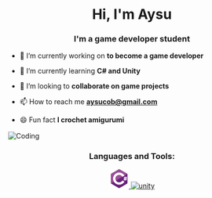 <h1 align="center">Hi, I'm Aysu</h1>
<h3 align="center">I'm a game developer student</h3>

- 🔭 I’m currently working on **to become a game developer**

- 🌱 I’m currently learning **C# and Unity**

- 👯 I’m looking to **collaborate on game projects**

- 📫 How to reach me **aysucob@gmail.com**

- 😄 Fun fact **I crochet amigurumi**

<img align="center" alt="Coding" width="1000" src="https://art.pixilart.com/sr22db806ac4ab0.gif">


<h3 align="center">Languages and Tools:</h3>
<p align="center"> <a href="https://www.w3schools.com/cs/" target="_blank" rel="noreferrer"> <img src="https://raw.githubusercontent.com/devicons/devicon/master/icons/csharp/csharp-original.svg" alt="csharp" width="40" height="40"/> </a> <a href="https://unity.com/" target="_blank" rel="noreferrer"> <img src="https://www.vectorlogo.zone/logos/unity3d/unity3d-icon.svg" alt="unity" width="40" height="40"/> </a> </p>


